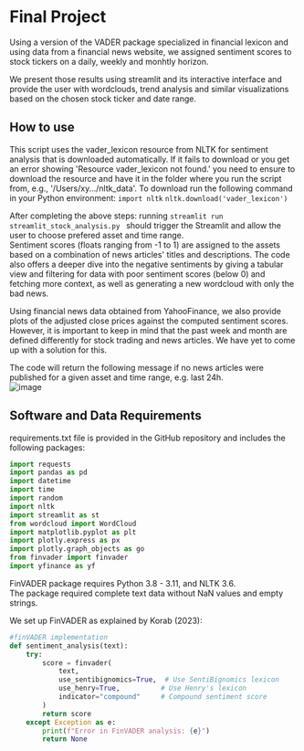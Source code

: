 # Final Project
Using a version of the VADER package specialized in financial lexicon and using data from a financial news website, we assigned sentiment scores to stock tickers on a daily, weekly and monhtly horizon.    
  
We present those results using streamlit and its interactive interface and provide the user with wordclouds, trend analysis and similar visualizations based on the chosen stock ticker and date range.

## How to use
This script uses the vader_lexicon resource from NLTK for sentiment analysis that is downloaded automatically. If it fails to download or you get an error showing 'Resource vader_lexicon not found.' you need to ensure to download the resource and have it in the folder where you run the script from, e.g., '/Users/xy.../nltk_data'. To download run the following command in your Python environment: 
```import nltk```
```nltk.download('vader_lexicon') ```

After completing the above steps: running ```streamlit run streamlit_stock_analysis.py ``` should trigger the Streamlit and allow the user to choose prefered asset and time range.  
Sentiment scores (floats ranging from -1 to 1) are assigned to the assets based on a combination of news articles' titles and descriptions.
The code also offers a deeper dive into the negative sentiments by giving a tabular view and filtering for data with poor sentiment scores (below 0) and fetching more context, as well as generating a new wordcloud with only the bad news.

Using financial news data obtained from YahooFinance, we also provide plots of the adjusted close prices against the computed sentiment scores. However, it is important to keep in mind that the past week and month are defined differently for stock trading and news articles. We have yet to come up with a solution for this.  
  
The code will return the following message if no news articles were published for a given asset and time range, e.g. last 24h.  
![image](https://github.com/user-attachments/assets/344da849-4e21-4ff2-98a8-d4a47f13c1f9) 
## Software and Data Requirements 
requirements.txt file is provided in the GitHub repository and includes the following packages:
```python
import requests
import pandas as pd
import datetime
import time
import random
import nltk
import streamlit as st
from wordcloud import WordCloud
import matplotlib.pyplot as plt
import plotly.express as px
import plotly.graph_objects as go
from finvader import finvader
import yfinance as yf
```
FinVADER package requires Python 3.8 - 3.11, and NLTK 3.6.  
The package required complete text data without NaN values and empty strings.  
  
We set up FinVADER as explained by Korab (2023):  

```python
#finVADER implementation
def sentiment_analysis(text):
    try:
        score = finvader(
            text,
            use_sentibignomics=True,  # Use SentiBignomics lexicon
            use_henry=True,          # Use Henry's lexicon
            indicator="compound"     # Compound sentiment score
        )
        return score
    except Exception as e:
        print(f"Error in FinVADER analysis: {e}")
        return None
```


